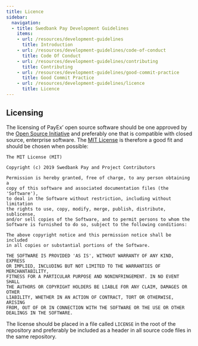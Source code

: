 ```yaml
---
title: Licence
sidebar:
  navigation:
  - title: Swedbank Pay Development Guidelines
    items:
    - url: /resources/development-guidelines
      title: Introduction
    - url: /resources/development-guidelines/code-of-conduct
      title: Code Of Conduct
    - url: /resources/development-guidelines/contributing
      title: Contributing
    - url: /resources/development-guidelines/good-commit-practice
      title: Good Commit Practice
    - url: /resources/development-guidelines/licence
      title: Licence
---
```


## Licensing

The licensing of PayEx’ open source software should be one approved by the
[Open Source Initiative][open-source-initiative] and preferably one that is
compatible with closed source, enterprise software. The
[MIT License][mit-license] is therefore a good fit and should be chosen when
possible:

```http
The MIT License (MIT)

Copyright (c) 2019 Swedbank Pay and Project Contributors

Permission is hereby granted, free of charge, to any person obtaining a
copy of this software and associated documentation files (the 'Software'),
to deal in the Software without restriction, including without limitation
the rights to use, copy, modify, merge, publish, distribute, sublicense,
and/or sell copies of the Software, and to permit persons to whom the
Software is furnished to do so, subject to the following conditions:

The above copyright notice and this permission notice shall be included
in all copies or substantial portions of the Software.

THE SOFTWARE IS PROVIDED 'AS IS', WITHOUT WARRANTY OF ANY KIND, EXPRESS
OR IMPLIED, INCLUDING BUT NOT LIMITED TO THE WARRANTIES OF MERCHANTABILITY,
FITNESS FOR A PARTICULAR PURPOSE AND NONINFRINGEMENT. IN NO EVENT SHALL
THE AUTHORS OR COPYRIGHT HOLDERS BE LIABLE FOR ANY CLAIM, DAMAGES OR OTHER
LIABILITY, WHETHER IN AN ACTION OF CONTRACT, TORT OR OTHERWISE, ARISING
FROM, OUT OF OR IN CONNECTION WITH THE SOFTWARE OR THE USE OR OTHER
DEALINGS IN THE SOFTWARE.
```

The license should be placed in a file called `LICENSE` in the root of the
repository and preferably be included as a header in all source code files in
the same repository.

[open-source-initiative]: https://opensource.org/
[mit-license]: https://opensource.org/licenses/MIT
